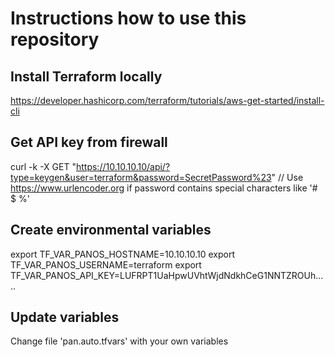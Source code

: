 # Instructions how to use this repository

## Install Terraform locally
https://developer.hashicorp.com/terraform/tutorials/aws-get-started/install-cli

## Get API key from firewall
curl -k -X GET "https://10.10.10.10/api/?type=keygen&user=terraform&password=SecretPassword%23"
// Use https://www.urlencoder.org if password contains special characters like '# $ %'

## Create environmental variables
export TF_VAR_PANOS_HOSTNAME=10.10.10.10
export TF_VAR_PANOS_USERNAME=terraform
export TF_VAR_PANOS_API_KEY=LUFRPT1UaHpwUVhtWjdNdkhCeG1NNTZROUh.....

## Update variables
Change file 'pan.auto.tfvars' with your own variables
